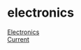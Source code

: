 # electronics
[Electronics](https://images.app.goo.gl/EvudoAAfaN19scDLA) <br>
[Current](https://learn.sparkfun.com/tutorials/voltage-current-resistance-and-ohms-law/current)
